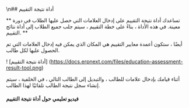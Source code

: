 \n## أداة نتيجة التقييم

** تساعدك أداة نتيجة التقييم على إدخال العلامات التي حصل عليها الطلاب في دورة معينة. في هذه الأداة ، بناءً على خطة التقييم ، سيتم جلب جميع الطلاب إلى أداة نتائج التقييم. **

أيضًا ، ستكون أعمدة معايير التقييم هي المكان الذي يمكن فيه إدخال العلامات التي تم الحصول عليها لكل طالب.

! [أداة نتيجة التقييم] (https://docs.erpnext.com/files/education-assessment-result-tool.png)

أثناء قيامك بإدخال علامات للطالب ، والتبديل إلى الطالب التالي ، في الخلفية ، سيتم إنشاء سجل نتيجة الطالب تلقائيًا لهذا الطالب.

#### فيديو تعليمي حول أداة نتيجة التقييم